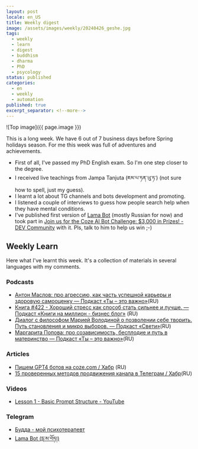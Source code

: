 ```yaml
---
layout: post
locale: en_US
title: Weekly digest
image: /assets/images/weekly/20240426_geshe.jpg
tags:
  - weekly
  - learn
  - digest
  - buddhism
  - dharma
  - PhD
  - psycology
status: published
categories:
  - en
  - weekly
  - automation
published: true
excerpt_separator: <!--more-->
---
```

![Top image]({{ page.image }})

This is a long week. We have 6 out of 7 business days before Spring holidays season.
For me this week was full of adventures and achievements.
<!--more-->

- First of all, I've passed my PhD English exam. So I'm one step closer to the degree.
- I received live teachings from Jampa Tanjuta (ཇམ་པ་ཏན་ཡུ་ཏ་) (not sure how to spell, just my guess).
- I learnt a lot about TG channels and bots development and promoting.
- I listened a couple of interviews to guess how people search help when they have mental conditions.
- I've published first version of [Lama Bot](t.me/compassion_lama_bot) (mostly Russian for now) and took part in [Join us for the Coze AI Bot Challenge: $3,000 in Prizes! - DEV Community](https://dev.to/devteam/join-us-for-the-coze-ai-bot-challenge-3000-in-prizes-4dp7) with it. Pls, talk to him to help us win ;-)
 


## Weekly Learn
Here what I've learnt this week. It's a collection of materials  in several languages with my comments.

### Podcasts
-  [Антон Маслов: про агрессию, как часть успешной карьеры и здоровую самооценку — Подкаст «Ты – это важно»](https://elens-way.mave.digital/ep-15)(RU)
- [Книга #422 - Хороший стресс как способ стать сильнее и лучше. — Подкаст «Книги на миллион - бизнес блог»](https://ikniga.mave.digital/ep-433) (RU)
- [Диалог с философом Марией Володиной о позволении себе творить. Путь становления и микро выборов. — Подкаст «Свети»](https://sveti.mave.digital/ep-31)(RU)
- [Маргарита Попова: про созависимость, бесплодие и путь в материнство — Подкаст «Ты – это важно»](https://elens-way.mave.digital/ep-42)(RU)

### Articles
- [Пишем GPT4 ботов на coze.com / Хабр](https://habr.com/ru/articles/790392/) (RU)
- [15 проверенных методов продвижения канала в Телеграм / Хабр](https://habr.com/ru/articles/718330/)(RU)

### Videos
- [Lesson 1 - Basic Prompt Structure - YouTube](https://www.youtube.com/watch?v=nRARV77U9Bw&t=13s)

### Telegram
- [Будда - мой психотерапевт](https://t.me/Buddha_is_my_theropist_ru)
- [Lama Bot (དླ་མ་བོཏ།)](https://t.me/compassion_lama_bot)